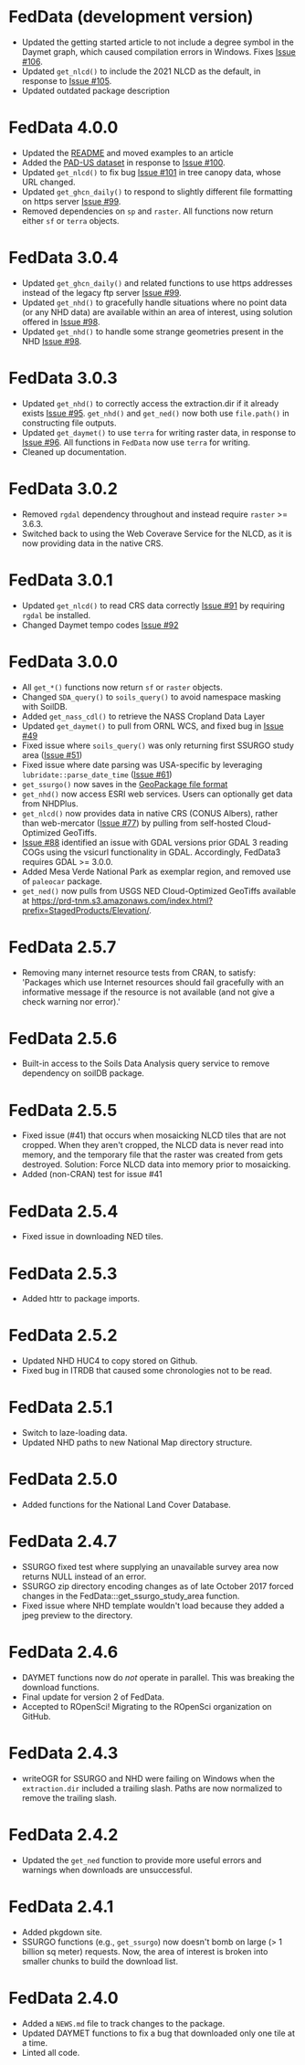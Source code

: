 # FedData (development version)
- Updated the getting started article to not include a degree symbol in the Daymet graph, which caused compilation errors in Windows. Fixes [Issue #106](https://github.com/ropensci/FedData/issues/106).
- Updated `get_nlcd()` to include the 2021 NLCD as the default, in response to [Issue #105](https://github.com/ropensci/FedData/issues/105).
- Updated outdated package description

# FedData 4.0.0
-   Updated the [README](README.md) and moved examples to an article
-   Added the [PAD-US dataset](https://www.usgs.gov/programs/gap-analysis-project/science/pad-us-data-overview)
in response to [Issue #100](https://github.com/ropensci/FedData/issues/100).
-   Updated `get_nlcd()` to fix bug [Issue #101](https://github.com/ropensci/FedData/issues/101) in tree canopy data, whose URL changed.
-   Updated `get_ghcn_daily()` to respond to slightly different file formatting on https server [Issue #99](https://github.com/ropensci/FedData/issues/99).
-   Removed dependencies on `sp` and `raster`. All functions now return either `sf` or `terra` objects.


# FedData 3.0.4

-   Updated `get_ghcn_daily()` and related functions to use https addresses 
instead of the legacy ftp server [Issue #99](https://github.com/ropensci/FedData/issues/99).
-   Updated `get_nhd()` to gracefully handle situations where no point data (or any NHD data) are available within an area of interest, using solution offered in [Issue #98](https://github.com/ropensci/FedData/issues/98).
-   Updated `get_nhd()` to handle some strange geometries present in the NHD [Issue #98](https://github.com/ropensci/FedData/issues/98).

# FedData 3.0.3

-   Updated `get_nhd()` to correctly access the extraction.dir if it already exists [Issue #95](https://github.com/ropensci/FedData/issues/95). `get_nhd()` and `get_ned()`
now both use `file.path()` in constructing file outputs.
-   Updated `get_daymet()` to use `terra` for writing raster data, in response to
[Issue #96](https://github.com/ropensci/FedData/issues/95). All functions in 
`FedData` now use `terra` for writing.
-   Cleaned up documentation.

# FedData 3.0.2

-   Removed `rgdal` dependency throughout and instead require `raster` >= 3.6.3.
-   Switched back to using the Web Coverave Service for the NLCD, as it is now providing data in the native CRS.

# FedData 3.0.1

-   Updated `get_nlcd()` to read CRS data correctly [Issue #91](https://github.com/ropensci/FedData/issues/91) by requiring `rgdal` be installed.
-   Changed Daymet tempo codes [Issue #92](https://github.com/ropensci/FedData/issues/92)

# FedData 3.0.0

-   All `get_*()` functions now return `sf` or `raster` objects.
-   Changed `SDA_query()` to `soils_query()` to avoid namespace masking with SoilDB.
-   Added `get_nass_cdl()` to retrieve the NASS Cropland Data Layer
-   Updated `get_daymet()` to pull from ORNL WCS, and fixed bug in [Issue #49](https://github.com/ropensci/FedData/issues/49)
-   Fixed issue where `soils_query()` was only returning first SSURGO study area ([Issue #51](https://github.com/ropensci/FedData/issues/51))
-   Fixed issue where date parsing was USA-specific by leveraging `lubridate::parse_date_time` ([Issue #61](https://github.com/ropensci/FedData/issues/61))
-   `get_ssurgo()` now saves in the [GeoPackage file format](http://www.geopackage.org)
-   `get_nhd()` now access ESRI web services. Users can optionally get data from NHDPlus.
-   `get_nlcd()` now provides data in native CRS (CONUS Albers), rather than web-mercator ([Issue #77](https://github.com/ropensci/FedData/issues/77)) by pulling from self-hosted Cloud-Optimized GeoTiffs.
-   [Issue #88](https://github.com/ropensci/FedData/issues/88) identified an issue with GDAL versions prior GDAL 3 reading COGs using the vsicurl functionality in GDAL. Accordingly, FedData3 requires GDAL \>= 3.0.0.
-   Added Mesa Verde National Park as exemplar region, and removed use of `paleocar` package.
-   `get_ned()` now pulls from USGS NED Cloud-Optimized GeoTiffs available at <https://prd-tnm.s3.amazonaws.com/index.html?prefix=StagedProducts/Elevation/>.

# FedData 2.5.7

-   Removing many internet resource tests from CRAN, to satisfy: 'Packages which use Internet resources should fail gracefully with an informative message if the resource is not available (and not give a check warning nor error).'

# FedData 2.5.6

-   Built-in access to the Soils Data Analysis query service to remove dependency on soilDB package.

# FedData 2.5.5

-   Fixed issue (#41) that occurs when mosaicking NLCD tiles that are not cropped. When they aren't cropped, the NLCD data is never read into memory, and the temporary file that the raster was created from gets destroyed. Solution: Force NLCD data into memory prior to mosaicking.
-   Added (non-CRAN) test for issue #41

# FedData 2.5.4

-   Fixed issue in downloading NED tiles.

# FedData 2.5.3

-   Added httr to package imports.

# FedData 2.5.2

-   Updated NHD HUC4 to copy stored on Github.
-   Fixed bug in ITRDB that caused some chronologies not to be read.

# FedData 2.5.1

-   Switch to laze-loading data.
-   Updated NHD paths to new National Map directory structure.

# FedData 2.5.0

-   Added functions for the National Land Cover Database.

# FedData 2.4.7

-   SSURGO fixed test where supplying an unavailable survey area now returns NULL instead of an error.
-   SSURGO zip directory encoding changes as of late October 2017 forced changes in the FedData:::get_ssurgo_study_area function.
-   Fixed issue where NHD template wouldn't load because they added a jpeg preview to the directory.

# FedData 2.4.6

-   DAYMET functions now do *not* operate in parallel. This was breaking the download functions.
-   Final update for version 2 of FedData.
-   Accepted to ROpenSci! Migrating to the ROpenSci organization on GitHub.

# FedData 2.4.3

-   writeOGR for SSURGO and NHD were failing on Windows when the `extraction.dir` included a trailing slash. Paths are now normalized to remove the trailing slash.

# FedData 2.4.2

-   Updated the `get_ned` function to provide more useful errors and warnings when downloads are unsuccessful.

# FedData 2.4.1

-   Added pkgdown site.
-   SSURGO functions (e.g., `get_ssurgo`) now doesn't bomb on large (\> 1 billion sq meter) requests. Now, the area of interest is broken into smaller chunks to build the download list.

# FedData 2.4.0

-   Added a `NEWS.md` file to track changes to the package.
-   Updated DAYMET functions to fix a bug that downloaded only one tile at a time.
-   Linted all code.
